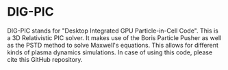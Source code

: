 # DIG-PIC
DIG-PIC stands for "Desktop Integrated GPU Particle-in-Cell Code". This is a 3D Relativistic PIC solver. It makes use of the Boris Particle Pusher as well as the PSTD method to solve Maxwell's equations. This allows for different kinds of plasma dynamics simulations.
In case of using this code, please cite this GitHub repository.
